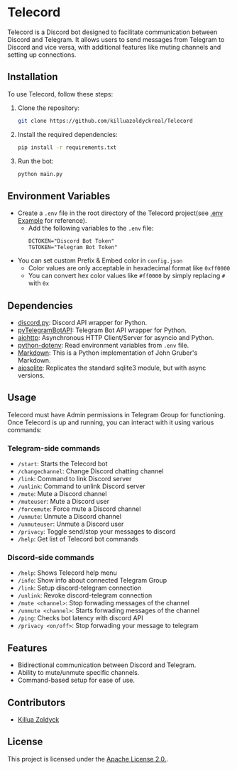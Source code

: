 # Telecord

Telecord is a Discord bot designed to facilitate communication between Discord and Telegram. It allows users to send messages from Telegram to Discord and vice versa, with additional features like muting channels and setting up connections.

## Installation

To use Telecord, follow these steps:

1. Clone the repository:

   ```bash
   git clone https://github.com/killuazoldyckreal/Telecord
   ```

2. Install the required dependencies:

   ```bash
   pip install -r requirements.txt
   ```

3. Run the bot:
   ```bash
   python main.py
   ```

## Environment Variables

- Create a `.env` file in the root directory of the Telecord project(see [.env Example](.env%20Example) for reference).
   - Add the following variables to the `.env` file:
     ```
     DCTOKEN="Discord Bot Token"
     TGTOKEN="Telegram Bot Token"
     ```
- You can set custom Prefix & Embed color in `config.json`
   - Color values are only acceptable in hexadecimal format like `0xff0000`
   - You can convert hex color values like `#ff0000` by simply replacing `#` with `0x`

## Dependencies

- [discord.py](https://pypi.org/project/discord.py/): Discord API wrapper for Python.
- [pyTelegramBotAPI](https://pypi.org/project/pyTelegramBotAPI/): Telegram Bot API wrapper for Python.
- [aiohttp](https://pypi.org/project/aiohttp/): Asynchronous HTTP Client/Server for asyncio and Python.
- [python-dotenv](https://pypi.org/project/python-dotenv/): Read environment variables from `.env` file.
- [Markdown](https://pypi.org/project/Markdown/): This is a Python implementation of John Gruber's Markdown.
- [aiosqlite](https://pypi.org/project/aiosqlite/): Replicates the standard sqlite3 module, but with async versions.

## Usage

Telecord must have Admin permissions in Telegram Group for functioning. Once Telecord is up and running, you can interact with it using various commands:

### Telegram-side commands
- `/start`: Starts the Telecord bot
- `/changechannel`: Change Discord chatting channel
- `/link`: Command to link Discord server
- `/unlink`: Command to unlink Discord server
- `/mute`: Mute a Discord channel
- `/muteuser`: Mute a Discord user
- `/forcemute`: Force mute a Discord channel
- `/unmute`: Unmute a Discord channel
- `/unmuteuser`: Unmute a Discord user
- `/privacy`: Toggle send/stop your messages to discord
- `/help`: Get list of Telecord bot commands

### Discord-side commands
- `/help`: Shows Telecord help menu
- `/info`: Show info about connected Telegram Group
- `/link`: Setup discord-telegram connection
- `/unlink`: Revoke discord-telegram connection
- `/mute <channel>`: Stop forwading messages of the channel
- `/unmute <channel>`: Starts forwading messages of the channel
- `/ping`: Checks bot latency with discord API
- `/privacy <on/off>`: Stop forwading your message to telegram

## Features

- Bidirectional communication between Discord and Telegram.
- Ability to mute/unmute specific channels.
- Command-based setup for ease of use.

## Contributors

- [Killua Zoldyck](https://github.com/killuazoldyckreal)

## License

This project is licensed under the [Apache License 2.0.](LICENSE).
